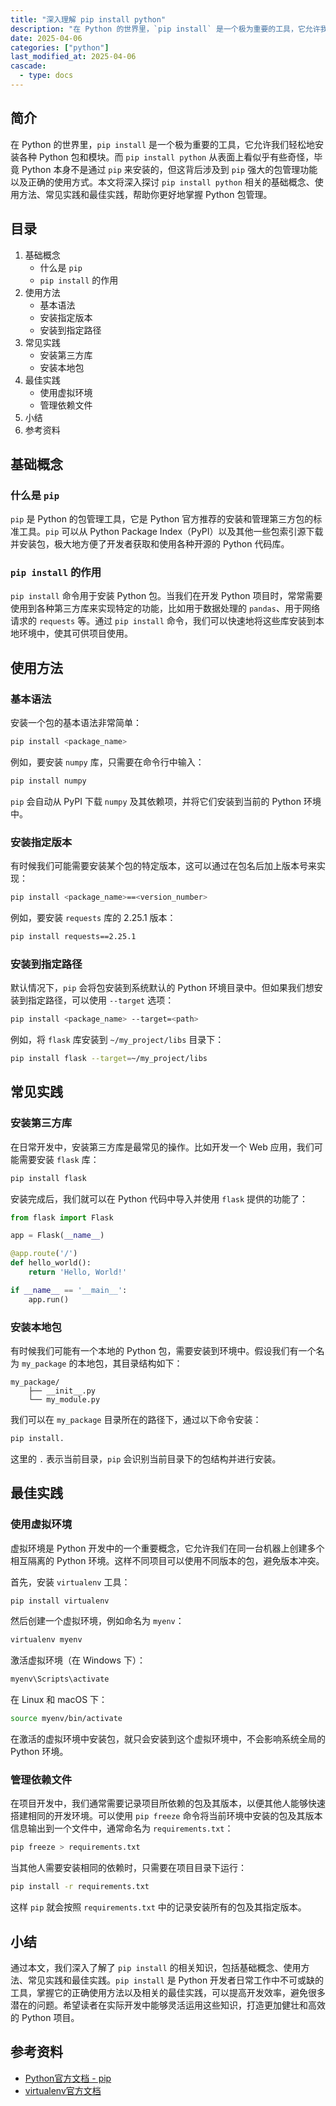 ```yaml
---
title: "深入理解 pip install python"
description: "在 Python 的世界里，`pip install` 是一个极为重要的工具，它允许我们轻松地安装各种 Python 包和模块。而 `pip install python` 从表面上看似乎有些奇怪，毕竟 Python 本身不是通过 `pip` 来安装的，但这背后涉及到 `pip` 强大的包管理功能以及正确的使用方式。本文将深入探讨 `pip install python` 相关的基础概念、使用方法、常见实践和最佳实践，帮助你更好地掌握 Python 包管理。"
date: 2025-04-06
categories: ["python"]
last_modified_at: 2025-04-06
cascade:
  - type: docs
---
```



## 简介
在 Python 的世界里，`pip install` 是一个极为重要的工具，它允许我们轻松地安装各种 Python 包和模块。而 `pip install python` 从表面上看似乎有些奇怪，毕竟 Python 本身不是通过 `pip` 来安装的，但这背后涉及到 `pip` 强大的包管理功能以及正确的使用方式。本文将深入探讨 `pip install python` 相关的基础概念、使用方法、常见实践和最佳实践，帮助你更好地掌握 Python 包管理。

<!-- more -->
## 目录
1. 基础概念
    - 什么是 `pip`
    - `pip install` 的作用
2. 使用方法
    - 基本语法
    - 安装指定版本
    - 安装到指定路径
3. 常见实践
    - 安装第三方库
    - 安装本地包
4. 最佳实践
    - 使用虚拟环境
    - 管理依赖文件
5. 小结
6. 参考资料

## 基础概念
### 什么是 `pip`
`pip` 是 Python 的包管理工具，它是 Python 官方推荐的安装和管理第三方包的标准工具。`pip` 可以从 Python Package Index（PyPI）以及其他一些包索引源下载并安装包，极大地方便了开发者获取和使用各种开源的 Python 代码库。

### `pip install` 的作用
`pip install` 命令用于安装 Python 包。当我们在开发 Python 项目时，常常需要使用到各种第三方库来实现特定的功能，比如用于数据处理的 `pandas`、用于网络请求的 `requests` 等。通过 `pip install` 命令，我们可以快速地将这些库安装到本地环境中，使其可供项目使用。

## 使用方法
### 基本语法
安装一个包的基本语法非常简单：
```bash
pip install <package_name>
```
例如，要安装 `numpy` 库，只需要在命令行中输入：
```bash
pip install numpy
```
`pip` 会自动从 PyPI 下载 `numpy` 及其依赖项，并将它们安装到当前的 Python 环境中。

### 安装指定版本
有时候我们可能需要安装某个包的特定版本，这可以通过在包名后加上版本号来实现：
```bash
pip install <package_name>==<version_number>
```
例如，要安装 `requests` 库的 2.25.1 版本：
```bash
pip install requests==2.25.1
```

### 安装到指定路径
默认情况下，`pip` 会将包安装到系统默认的 Python 环境目录中。但如果我们想安装到指定路径，可以使用 `--target` 选项：
```bash
pip install <package_name> --target=<path>
```
例如，将 `flask` 库安装到 `~/my_project/libs` 目录下：
```bash
pip install flask --target=~/my_project/libs
```

## 常见实践
### 安装第三方库
在日常开发中，安装第三方库是最常见的操作。比如开发一个 Web 应用，我们可能需要安装 `flask` 库：
```bash
pip install flask
```
安装完成后，我们就可以在 Python 代码中导入并使用 `flask` 提供的功能了：
```python
from flask import Flask

app = Flask(__name__)

@app.route('/')
def hello_world():
    return 'Hello, World!'

if __name__ == '__main__':
    app.run()
```

### 安装本地包
有时候我们可能有一个本地的 Python 包，需要安装到环境中。假设我们有一个名为 `my_package` 的本地包，其目录结构如下：
```
my_package/
    ├── __init__.py
    └── my_module.py
```
我们可以在 `my_package` 目录所在的路径下，通过以下命令安装：
```bash
pip install.
```
这里的 `.` 表示当前目录，`pip` 会识别当前目录下的包结构并进行安装。

## 最佳实践
### 使用虚拟环境
虚拟环境是 Python 开发中的一个重要概念，它允许我们在同一台机器上创建多个相互隔离的 Python 环境。这样不同项目可以使用不同版本的包，避免版本冲突。

首先，安装 `virtualenv` 工具：
```bash
pip install virtualenv
```
然后创建一个虚拟环境，例如命名为 `myenv`：
```bash
virtualenv myenv
```
激活虚拟环境（在 Windows 下）：
```bash
myenv\Scripts\activate
```
在 Linux 和 macOS 下：
```bash
source myenv/bin/activate
```
在激活的虚拟环境中安装包，就只会安装到这个虚拟环境中，不会影响系统全局的 Python 环境。

### 管理依赖文件
在项目开发中，我们通常需要记录项目所依赖的包及其版本，以便其他人能够快速搭建相同的开发环境。可以使用 `pip freeze` 命令将当前环境中安装的包及其版本信息输出到一个文件中，通常命名为 `requirements.txt`：
```bash
pip freeze > requirements.txt
```
当其他人需要安装相同的依赖时，只需要在项目目录下运行：
```bash
pip install -r requirements.txt
```
这样 `pip` 就会按照 `requirements.txt` 中的记录安装所有的包及其指定版本。

## 小结
通过本文，我们深入了解了 `pip install` 的相关知识，包括基础概念、使用方法、常见实践和最佳实践。`pip install` 是 Python 开发者日常工作中不可或缺的工具，掌握它的正确使用方法以及相关的最佳实践，可以提高开发效率，避免很多潜在的问题。希望读者在实际开发中能够灵活运用这些知识，打造更加健壮和高效的 Python 项目。

## 参考资料
- [Python官方文档 - pip](https://pip.pypa.io/en/stable/)
- [virtualenv官方文档](https://virtualenv.pypa.io/en/latest/)